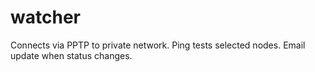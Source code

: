 # watcher

Connects via PPTP to private network.
Ping tests selected nodes.
Email update when status changes.

